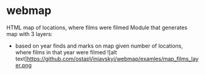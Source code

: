 # webmap
HTML map of locations, where films were filmed
Module that generates map with 3 layers:
  - based on year finds and marks on map given number of locations, where films in that year were filmed
  ![alt text]https://github.com/ostapViniavskyi/webmap/examles/map_films_layer.png
